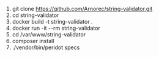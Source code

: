 1. git clone https://github.com/Arnorec/string-validator.git
2. cd string-validator
3. docker build -t string-validator .
4. docker run -it --rm string-validator 
5. cd /var/www/string-validator
6. composer install
7. ./vendor/bin/peridot specs 
